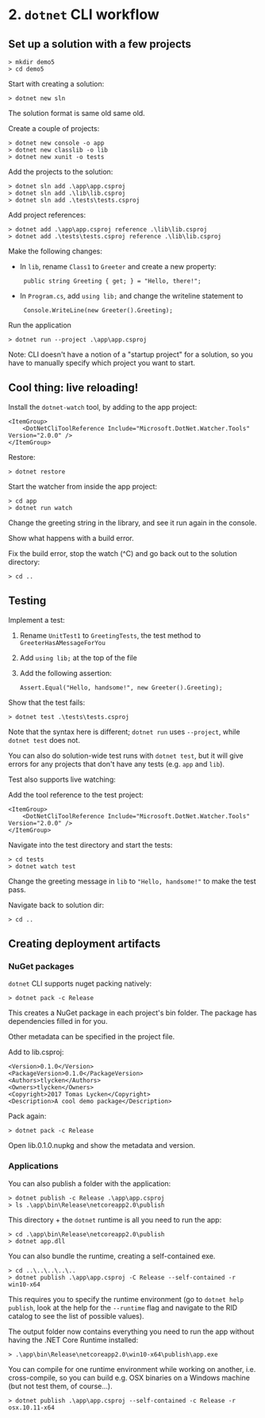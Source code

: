 # 2. `dotnet` CLI workflow

## Set up a solution with a few projects

    > mkdir demo5
    > cd demo5

Start with creating a solution:

    > dotnet new sln

The solution format is same old same old.

Create a couple of projects:

    > dotnet new console -o app
    > dotnet new classlib -o lib
    > dotnet new xunit -o tests

Add the projects to the solution:

    > dotnet sln add .\app\app.csproj
    > dotnet sln add .\lib\lib.csproj
    > dotnet sln add .\tests\tests.csproj

Add project references:

    > dotnet add .\app\app.csproj reference .\lib\lib.csproj
    > dotnet add .\tests\tests.csproj reference .\lib\lib.csproj

Make the following changes:

* In `lib`, rename `Class1` to `Greeter` and create a new property:

       public string Greeting { get; } = "Hello, there!";

* In `Program.cs`, add `using lib;` and change the writeline statement to

       Console.WriteLine(new Greeter().Greeting);

Run the application

    > dotnet run --project .\app\app.csproj

Note: CLI doesn't have a notion of a "startup project" for a solution, so
you have to manually specify which project you want to start.

## Cool thing: live reloading!

Install the `dotnet-watch` tool, by adding to the app project:

    <ItemGroup>
        <DotNetCliToolReference Include="Microsoft.DotNet.Watcher.Tools" Version="2.0.0" />
    </ItemGroup>

Restore:

    > dotnet restore

Start the watcher from inside the app project:

    > cd app
    > dotnet run watch

Change the greeting string in the library, and see it run again in the console.

Show what happens with a build error.

Fix the build error, stop the watch (^C) and go back out to the solution directory:

    > cd ..

## Testing

Implement a test:

1. Rename `UnitTest1` to `GreetingTests`, the test method to `GreeterHasAMessageForYou`
2. Add `using lib;` at the top of the file
3. Add the following assertion:

       Assert.Equal("Hello, handsome!", new Greeter().Greeting);

Show that the test fails:

    > dotnet test .\tests\tests.csproj

Note that the syntax here is different; `dotnet run` uses `--project`, while
`dotnet test` does not.

You can also do solution-wide test runs with `dotnet test`, but it will give
errors for any projects that don't have any tests (e.g. `app` and `lib`).

Test also supports live watching:

Add the tool reference to the test project:

    <ItemGroup>
        <DotNetCliToolReference Include="Microsoft.DotNet.Watcher.Tools" Version="2.0.0" />
    </ItemGroup>

Navigate into the test directory and start the tests:

    > cd tests
    > dotnet watch test

Change the greeting message in `lib` to `"Hello, handsome!"` to make the test pass.

Navigate back to solution dir:

    > cd ..

## Creating deployment artifacts

### NuGet packages

`dotnet` CLI supports nuget packing natively:

    > dotnet pack -c Release

This creates a NuGet package in each project's bin folder. The package has
dependencies filled in for you.

Other metadata can be specified in the project file.

Add to lib.csproj:

    <Version>0.1.0</Version>
    <PackageVersion>0.1.0</PackageVersion>
    <Authors>tlycken</Authors>
    <Owners>tlycken</Owners>    
    <Copyright>2017 Tomas Lycken</Copyright>
    <Description>A cool demo package</Description>

Pack again:

    > dotnet pack -c Release

Open lib.0.1.0.nupkg and show the metadata and version.

### Applications

You can also publish a folder with the application:

    > dotnet publish -c Release .\app\app.csproj
    > ls .\app\bin\Release\netcoreapp2.0\publish

This directory + the `dotnet` runtime is all you need to run the app:

    > cd .\app\bin\Release\netcoreapp2.0\publish
    > dotnet app.dll

You can also bundle the runtime, creating a self-contained exe.

    > cd ..\..\..\..\..
    > dotnet publish .\app\app.csproj -C Release --self-contained -r win10-x64

This requires you to specify the runtime environment (go to `dotnet help publish`, look at the help for the `--runtime` flag and navigate to the RID catalog to see the list of possible values).

The output folder now contains everything you need to run the app without having the .NET Core Runtime installed:

    > .\app\bin\Release\netcoreapp2.0\win10-x64\publish\app.exe

You can compile for one runtime environment while working on another, i.e. cross-compile, so you can build e.g. OSX binaries on a Windows machine (but not test them, of course...).

    > dotnet publish .\app\app.csproj --self-contained -c Release -r osx.10.11-x64
